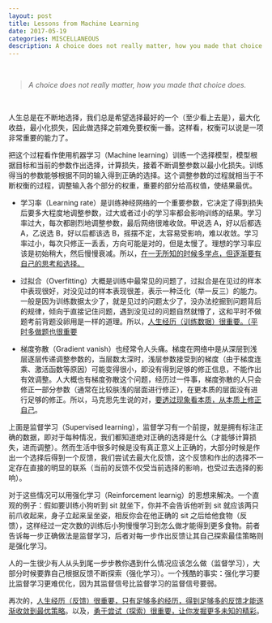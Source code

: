 ```yaml
---
layout: post
title: Lessons from Machine Learning
date: 2017-05-19
categories: MISCELLANEOUS
description: A choice does not really matter, how you made that choice does
---
```


<br>

>*A choice does not really matter, how you made that choice does.*

<br>

人生总是在不断地选择，我们总是希望选择最好的一个（至少看上去是），最大化收益，最小化损失，因此做选择之前难免要权衡一番。这样看，权衡可以说是一项非常重要的能力了。  

把这个过程看作使用机器学习（Machine learning）训练一个选择模型，模型根据目标和当前的参数作出选择，计算损失，接着不断调整参数以最小化损失。训练得当的参数能够根据不同的输入得到正确的选择。这个调整参数的过程就相当于不断权衡的过程，调整输入各个部分的权重，重要的部分给高权值，使结果最优。

* 学习率（Learning rate）是训练神经网络的一个重要参数，它决定了得到损失后要多大程度地调整参数，过大或者过小的学习率都会影响训练的结果。学习率过大，每次都剧烈地调整参数，最后网络很难收敛。甲说选 A，好以后都选 A，乙说选 B，好以后都该选 B，摇摆不定，太容易受影响，难以收敛。学习率过小，每次只修正一丢丢，方向可能是对的，但是太慢了。理想的学习率应该是初始稍大，然后慢慢衰减。所以，<u>在一无所知的时候多学点，但逐渐要有自己的思考和选择。</u>

* 过拟合（Overfitting）大概是训练中最常见的问题了，过拟合是在见过的样本中表现很好，对没见过的样本表现很差，表示一种泛化（举一反三）的能力。一般是因为训练数据太少了，就是见过的问题太少了，没办法挖掘到问题背后的规律，倾向于直接记住问题，遇到没见过的问题自然就懵了，这和平时不做题考前背题没卵用是一样的道理。所以，<u>人生经历（训练数据）很重要。（平时多做题也很重要 </u>

* 梯度弥散（Gradient vanish）也经常令人头痛。梯度在网络中是从深层到浅层逐层传递调整参数的，当层数太深时，浅层参数接受到的梯度（由于梯度连乘、激活函数等原因）可能变得很小，即没有得到足够的修正信息，不能作出有效调整。人大概也有梯度弥散这个问题，经历过一件事，梯度弥散的人只会修正一部分参数（通常在比较肤浅的层面进行修正），在更本质的层面没有进行足够的修正。所以，马克思先生说的对，<u>要透过现象看本质，从本质上修正自己</u>。

上面是监督学习（Supervised learning），监督学习有一个前提，就是拥有标注正确的数据，即对于每种情况，我们都知道绝对正确的选择是什么（才能够计算损失，进而调整）。然而生活中很多时候是没有真正意义上正确的，大部分时候是作出一个选择后得到一个反馈，我们尝试去最大化反馈，这个反馈和作出的选择不一定存在直接的明显的联系（当前的反馈不仅受当前选择的影响，也受过去选择的影响）。  

对于这些情况可以用强化学习（Reinforcement learnig）的思想来解决。一个直观的例子：假如要训练小狗听到 sit 就坐下，你并不会告诉他听到 sit 就应该两只前爪收起来，身子立起来呈坐姿，相反你会在他正确的 sit 之后给他食物（反馈），这样经过一定次数的训练后小狗慢慢学习到怎么做才能得到更多食物。前者告诉每一步正确做法是监督学习，后者对每一步作出反馈让其自己探索最佳策略则是强化学习。  

人的一生很少有人从头到尾一步步教你遇到什么情况应该怎么做（监督学习），大部分时候要靠自己根据反馈不断探索（强化学习）。一个残酷的事实：强化学习要比监督学习更难优化，因为其监督信号比监督学习的监督信号要弱。

再次的，<u>人生经历（反馈）很重要，只有足够多的经历，得到足够多的反馈才能逐渐收敛到最优策略</u>。以及，<u>勇于尝试（探索）很重要，让你发掘更多未知的精彩</u>。  
   
<br><br>
